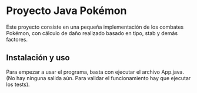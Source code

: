 # Proyecto Java Pokémon

Este proyecto consiste en una pequeña implementación de los combates Pokémon, con cálculo de daño realizado basado en tipo, stab y demás factores.

## Instalación y uso

Para empezar a usar el programa, basta con ejecutar el archivo App.java. (No hay ninguna salida aún. Para validar el funcionamiento hay que ejecutar los tests).
